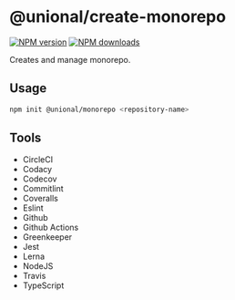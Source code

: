 # @unional/create-monorepo

[![NPM version][npm-image]][npm-url]
[![NPM downloads][downloads-image]][downloads-url]

Creates and manage monorepo.

## Usage

```sh
npm init @unional/monorepo <repository-name>
```

## Tools

- CircleCI
- Codacy
- Codecov
- Commitlint
- Coveralls
- Eslint
- Github
- Github Actions
- Greenkeeper
- Jest
- Lerna
- NodeJS
- Travis
- TypeScript

[npm-image]: https://img.shields.io/npm/v/@unional/create-monorepo.svg?style=flat
[npm-url]: https://npmjs.org/package/@unional/create-monorepo
[downloads-image]: https://img.shields.io/npm/dm/@unional/create-monorepo.svg?style=flat
[downloads-url]: https://npmjs.org/package/@unional/create-monorepo
